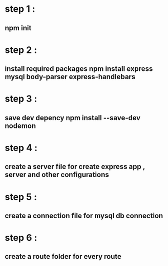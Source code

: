 # step 1 :
npm init
-----------------
# step 2 :
install required packages 
npm install express mysql body-parser express-handlebars
------------------
# step 3 :
save dev depency 
npm install --save-dev nodemon
------------------
# step 4 : 
create  a server file for create express app , server and other configurations
-----------------
# step 5 :
create a connection file for mysql db connection
----------------------------------
# step 6 :
create a route folder for every route
-------------------------
